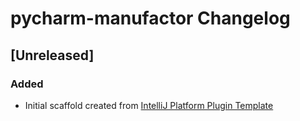 <!-- Keep a Changelog guide -> https://keepachangelog.com -->

# pycharm-manufactor Changelog

## [Unreleased]
### Added
- Initial scaffold created from [IntelliJ Platform Plugin Template](https://github.com/JetBrains/intellij-platform-plugin-template)
